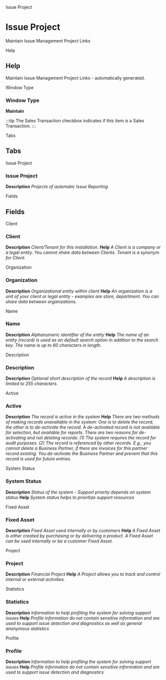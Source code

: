 
Issue Project
# Issue Project


Maintain Issue Management Project Links

Help
## Help

Maintain Issue Management Project Links - automatically generated.

Window Type
### Window Type

**Maintain**

:::tip
The Sales Transaction checkbox indicates if this item is a Sales Transaction.
:::

Tabs
## Tabs


Issue Project
### Issue Project

**Description**
 *Projects of automatic Issue Reporting*

Fields
## Fields


Client
### Client

**Description**
 *Client/Tenant for this installation.*
**Help**
 *A Client is a company or a legal entity. You cannot share data between Clients. Tenant is a synonym for Client.*

Organization
### Organization

**Description**
 *Organizational entity within client*
**Help**
 *An organization is a unit of your client or legal entity - examples are store, department. You can share data between organizations.*

Name
### Name

**Description**
 *Alphanumeric identifier of the entity*
**Help**
 *The name of an entity (record) is used as an default search option in addition to the search key. The name is up to 60 characters in length.*

Description
### Description

**Description**
 *Optional short description of the record*
**Help**
 *A description is limited to 255 characters.*

Active
### Active

**Description**
 *The record is active in the system*
**Help**
 *There are two methods of making records unavailable in the system: One is to delete the record, the other is to de-activate the record. A de-activated record is not available for selection, but available for reports.
There are two reasons for de-activating and not deleting records:
(1) The system requires the record for audit purposes.
(2) The record is referenced by other records. E.g., you cannot delete a Business Partner, if there are invoices for this partner record existing. You de-activate the Business Partner and prevent that this record is used for future entries.*

System Status
### System Status

**Description**
 *Status of the system - Support priority depends on system status*
**Help**
 *System status helps to prioritize support resources*

Fixed Asset
### Fixed Asset

**Description**
 *Fixed Asset used internally or by customers*
**Help**
 *A Fixed Asset is either created by purchasing or by delivering a product.  A Fixed Asset can be used internally or be a customer Fixed Asset.*

Project
### Project

**Description**
 *Financial Project*
**Help**
 *A Project allows you to track and control internal or external activities.*

Statistics
### Statistics

**Description**
 *Information to help profiling the system for solving support issues*
**Help**
 *Profile information do not contain sensitive information and are used to support issue detection and diagnostics as well as general anonymous statistics*

Profile
### Profile

**Description**
 *Information to help profiling the system for solving support issues*
**Help**
 *Profile information do not contain sensitive information and are used to support issue detection and diagnostics*
